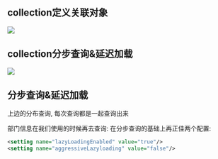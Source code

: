 ## collection定义关联对象

![](https://pic.superbed.cn/item/5dc6688c8e0e2e3ee9c9e5b9.jpg)

## collection分步查询&延迟加载

![](https://pic.superbed.cn/item/5dc668aa8e0e2e3ee9c9e8d6.jpg)





## 分步查询&延迟加载

上边的分布查询, 每次查询都是一起查询出来

部门信息在我们使用的时候再去查询:
在分步查询的基础上再正佳两个配置:

```xml
<setting name="lazyLoadingEnabled" value="true"/>
<setting name="aggressiveLazyloading" value="false"/>
```

 